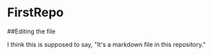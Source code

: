 # FirstRepo

##Editing the file

I think this is supposed to say, "It's a markdown file in this repository."
